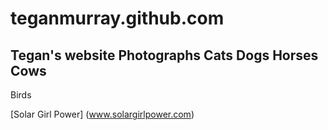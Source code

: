 # teganmurray.github.com
Tegan's website
Photographs
Cats
Dogs
Horses
Cows
-
Birds

[Solar Girl Power] (www.solargirlpower.com)

